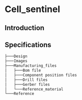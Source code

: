 # Cell_sentinel

## Introduction

## Specifications

```bash
├───Design
├───Images
├───Manufacturing_files
│   ├───Bom file
│   ├───Component position files
│   ├───Drill files
│   ├───Gerber files
│   └───Reference_material
└───Reference
```
